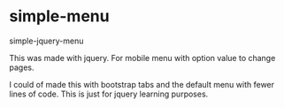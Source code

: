 # simple-menu
simple-jquery-menu

This was made with jquery. For mobile menu with option value to change pages.

I could of made this with bootstrap tabs and the default menu with fewer lines of code. This is just for jquery learning purposes.

